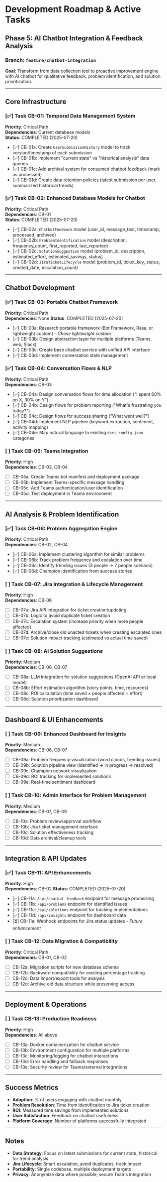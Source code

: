 # Development Roadmap & Active Tasks

## Phase 5: AI Chatbot Integration & Feedback Analysis

### Branch: `feature/chatbot-integration`

**Goal**: Transform from data collection tool to proactive improvement engine with AI chatbot for qualitative feedback, problem identification, and solution prioritization.

---

## Core Infrastructure

### [✅] Task CB-01: Temporal Data Management System
**Priority**: Critical Path  
**Dependencies**: Current database models  
**Status**: COMPLETED (2025-07-20)

- [✅] CB-01a: Create `UserSubmissionHistory` model to track version/timestamp of each submission
- [✅] CB-01b: Implement "current state" vs "historical analysis" data queries  
- [✅] CB-01c: Add archival system for consumed chatbot feedback (mark as processed)
- [✅] CB-01d: Create data retention policies (latest submission per user, summarized historical trends)

### [✅] Task CB-02: Enhanced Database Models for Chatbot
**Priority**: Critical Path  
**Dependencies**: CB-01  
**Status**: COMPLETED (2025-07-20)

- [✅] CB-02a: `ChatbotFeedback` model (user_id, message_text, timestamp, processed, archived)
- [✅] CB-02b: `ProblemIdentification` model (description, frequency_count, first_reported, last_reported)
- [✅] CB-02c: `SolutionSuggestion` model (problem_id, description, estimated_effort, estimated_savings, status)
- [✅] CB-02d: `JiraTicketLifecycle` model (problem_id, ticket_key, status, created_date, escalation_count)

---

## Chatbot Development

### [✅] Task CB-03: Portable Chatbot Framework  
**Priority**: Critical Path  
**Dependencies**: None
**Status**: COMPLETED (2025-07-20)

- [✅] CB-03a: Research portable framework (Bot Framework, Rasa, or lightweight custom) - *Chose lightweight custom*
- [✅] CB-03b: Design abstraction layer for multiple platforms (Teams, web, Slack)
- [✅] CB-03c: Create base chatbot service with unified API interface
- [✅] CB-03d: Implement conversation state management

### [✅] Task CB-04: Conversation Flows & NLP
**Priority**: Critical Path  
**Dependencies**: CB-03

- [✅] CB-04a: Design conversation flows for time allocation ("I spent 60% on X, 30% on Y")
- [✅] CB-04b: Design flows for problem reporting ("What's frustrating you today?")
- [✅] CB-04c: Design flows for success sharing ("What went well?")
- [✅] CB-04d: Implement NLP pipeline (keyword extraction, sentiment, activity mapping)
- [✅] CB-04e: Map natural language to existing `dcri_config.json` categories

### [ ] Task CB-05: Teams Integration
**Priority**: High  
**Dependencies**: CB-03, CB-04

- [ ] CB-05a: Create Teams bot manifest and deployment package
- [ ] CB-05b: Implement Teams-specific message handling  
- [ ] CB-05c: Add Teams authentication/user identification
- [ ] CB-05d: Test deployment in Teams environment

---

## AI Analysis & Problem Identification  

### [✅] Task CB-06: Problem Aggregation Engine
**Priority**: Critical Path  
**Dependencies**: CB-02, CB-04

- [✅] CB-06a: Implement clustering algorithm for similar problems
- [✅] CB-06b: Track problem frequency and escalation over time
- [✅] CB-06c: Identify trending issues (3 people → 7 people scenario)
- [✅] CB-06d: Champion identification from success stories

### [ ] Task CB-07: Jira Integration & Lifecycle Management  
**Priority**: High  
**Dependencies**: CB-06

- [ ] CB-07a: Jira API integration for ticket creation/updating
- [ ] CB-07b: Logic to avoid duplicate ticket creation  
- [ ] CB-07c: Escalation system (increase priority when more people affected)
- [ ] CB-07d: Archive/close old unacted tickets when creating escalated ones
- [ ] CB-07e: Solution impact tracking (estimated vs actual time saved)

### [ ] Task CB-08: AI Solution Suggestions
**Priority**: Medium  
**Dependencies**: CB-06, CB-07

- [ ] CB-08a: LLM integration for solution suggestions (OpenAI API or local model)
- [ ] CB-08b: Effort estimation algorithm (story points, time, resources)
- [ ] CB-08c: ROI calculation (time saved × people affected ÷ effort)  
- [ ] CB-08d: Solution prioritization dashboard

---

## Dashboard & UI Enhancements

### [ ] Task CB-09: Enhanced Dashboard for Insights
**Priority**: Medium  
**Dependencies**: CB-06, CB-07

- [ ] CB-09a: Problem frequency visualization (word clouds, trending issues)
- [ ] CB-09b: Solution pipeline view (identified → in progress → resolved)
- [ ] CB-09c: Champion network visualization  
- [ ] CB-09d: ROI tracking for implemented solutions
- [ ] CB-09e: Real-time sentiment dashboard

### [ ] Task CB-10: Admin Interface for Problem Management
**Priority**: Medium  
**Dependencies**: CB-07, CB-09

- [ ] CB-10a: Problem review/approval workflow
- [ ] CB-10b: Jira ticket management interface
- [ ] CB-10c: Solution effectiveness tracking
- [ ] CB-10d: Data archival/cleanup tools

---

## Integration & API Updates

### [✅] Task CB-11: API Enhancements  
**Priority**: High  
**Dependencies**: CB-02
**Status**: COMPLETED (2025-07-20)

- [✅] CB-11a: `/api/chatbot-feedback` endpoint for message processing
- [✅] CB-11b: `/api/problems` endpoint for identified issues  
- [✅] CB-11c: `/api/solutions` endpoint for tracking implementations
- [✅] CB-11d: `/api/insights` endpoint for dashboard data
- [⏳] CB-11e: Webhook endpoints for Jira status updates - *Future enhancement*

### [ ] Task CB-12: Data Migration & Compatibility
**Priority**: Critical Path  
**Dependencies**: CB-01, CB-02

- [ ] CB-12a: Migration scripts for new database schema
- [ ] CB-12b: Backward compatibility for existing percentage tracking
- [ ] CB-12c: Data import/export tools for analysis
- [ ] CB-12d: Archive old data structure while preserving access

---

## Deployment & Operations

### [ ] Task CB-13: Production Readiness
**Priority**: High  
**Dependencies**: All above

- [ ] CB-13a: Docker containerization for chatbot service
- [ ] CB-13b: Environment configuration for multiple platforms
- [ ] CB-13c: Monitoring/logging for chatbot interactions  
- [ ] CB-13d: Error handling and fallback responses
- [ ] CB-13e: Security review for Teams/external integrations

---

## Success Metrics

- **Adoption**: % of users engaging with chatbot monthly
- **Problem Resolution**: Time from identification to Jira ticket creation  
- **ROI**: Measured time savings from implemented solutions
- **User Satisfaction**: Feedback on chatbot usefulness
- **Platform Coverage**: Number of platforms successfully integrated

---

## Notes

- **Data Strategy**: Focus on latest submissions for current state, historical for trend analysis
- **Jira Lifecycle**: Smart escalation, avoid duplicates, track impact
- **Portability**: Single codebase, multiple deployment targets
- **Privacy**: Anonymize data where possible, secure Teams integration